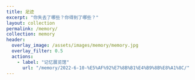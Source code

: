 ```yaml
---
title: 足迹
excerpt: "你失去了哪些？你得到了哪些？"
layout: collection
permalink: /memory/
collection: memory
header:
  overlay_image: /assets/images/memory/memory.jpg
  overlay_filter: 0.5
  actions:
    - label: "记忆展览馆"
      url: "/memory/2022-6-10-%E5%AF%92%E7%8B%B1%E4%B9%8B%E8%A1%8C/"
---
```

